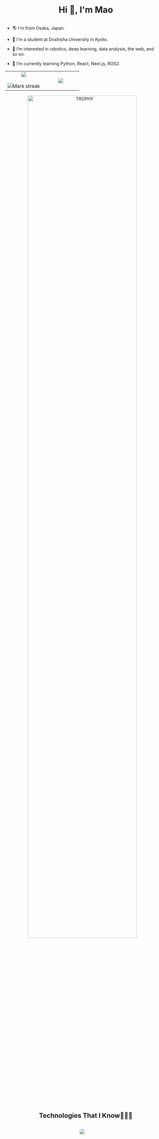 <div id="user-content-toc">
  <ul align="center">
    <summary><h1 style="display: inline-block">Hi 👋, I'm Mao</h1></summary>
  </ul>
</div>

- 🌎 I'm from Osaka, Japan.

- 🏫 I'm a student at Doshisha University in Kyoto. 

- 👀 I’m interested in robotics, deep learning, data analysis, the web, and so on.

- 🌱 I’m currently learning Python, React, Next.js, ROS2. 


<!--- stats & Trophy (start) -->
<p align="center">
  <!--- stats (start) -->
<table align="center">
<tr border="none">
<td width="50%" align="center">
  
  <img  align="center"  src="https://github-readme-stats.vercel.app/api?username=meow520&theme=buefy&show_icons=true&count_private=true" />
  <br></br>
  <img  title="🔥 Get streak stats for your profile at git.io/streak-stats" alt="Mark streak" src="https://github-readme-streak-stats.herokuapp.com/?user=meow520&theme=buefy&hide_border=false" /> 
</td>

<td width="50%" align="center">

  <img  align="center"  src="https://github-readme-stats.anuraghazra1.vercel.app/api/top-langs/?username=meow520&theme=buefy&hide_border=false&no-bg=true&no-frame=true&langs_count=10"/>
  
  </td>
</tr>
</table>
<!--- stats (end) -->

<!--- trophy (start) -->
<div align=center>
  <a href="https://github.com/ryo-ma/github-profile-trophy" title="Go to Source">
      <img align="center" width=84% src="https://github-profile-trophy.vercel.app/?username=meow520&theme=buefy&row=1&column=7&margin-h=15&margin-w=5" alt="TROPHY" />
    </a>
</div>
<!--- trophy (start) -->


</p>        
<!--- stats (end) -->


<!--h1 without bottom border-->
<div id="user-content-toc">
  <ul align="center">
    <summary><h2 style="display: inline-block">Technologies That I Know👨🏻‍💻</h2></summary>
  </ul>
</div>
<!--tech stack icons-->
<p align="center">
  <a href="https://skillicons.dev">
    <img src="https://skillicons.dev/icons?i=git,css,discord,docker,figma,github,html,js,linux,md,mysql,nextjs,postman,py,react,tailwind,ts,vscode&perline=14" />
  </a>
</p>

 <!--- ![Snake animation](https://github.com/meow520/meow520/blob/output/github-contribution-grid-snake.svg) -->
